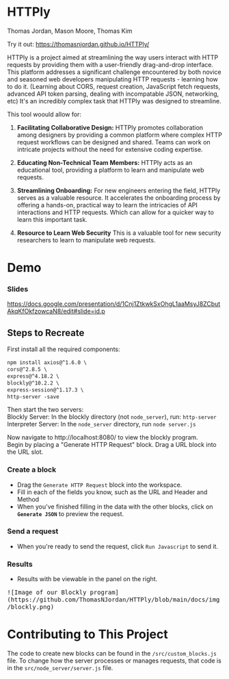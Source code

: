 # HTTPly
Thomas Jordan, Mason Moore, Thomas Kim

Try it out: https://thomasnjordan.github.io/HTTPly/   

HTTPly is a project aimed at streamlining the way users interact with HTTP requests by providing them with a user-friendly drag-and-drop interface. This platform addresses a significant challenge encountered by both novice and seasoned web developers manipulating HTTP requests - learning how to do it. (Learning about CORS, request creation, JavaScript fetch requests, advanced API token parsing, dealing with incompatable JSON, networking, etc) It's an incredibly complex task that HTTPly was designed to streamline.

This tool woould allow for:

1. **Facilitating Collaborative Design:** HTTPly promotes collaboration among designers by providing a common platform where complex HTTP request workflows can be designed and shared. Teams can work on intricate projects without the need for extensive coding expertise.

2. **Educating Non-Technical Team Members:** HTTPly acts as an educational tool, providing a platform to learn and manipulate web requests.

3. **Streamlining Onboarding:** For new engineers entering the field, HTTPly serves as a valuable resource. It accelerates the onboarding process by offering a hands-on, practical way to learn the intricacies of API interactions and HTTP requests. Which can allow for a quicker way to learn this important task.

4. **Resource to Learn Web Security** This is a valuable tool for new security researchers to learn to manipulate web requests. 

# Demo
### Slides
https://docs.google.com/presentation/d/1Cnj1ZtkwkSxOhgL1aaMsyJ8ZCbutAkqKfOkfzowcaN8/edit#slide=id.p
## Steps to Recreate
First install all the required components:
```
npm install axios@^1.6.0 \
cors@^2.8.5 \
express@^4.18.2 \
blockly@^10.2.2 \
express-session@^1.17.3 \
http-server -save
```
Then start the two servers:   
Blockly Server: In the blockly directory (not `node_server`), run: `http-server`   
Interpreter Server: In the `node_server` directory, run `node server.js`  


Now navigate to http://localhost:8080/ to view the blockly program.    
Begin by placing a "Generate HTTP Request" block. Drag a URL block into the URL slot.   
### Create a block
- Drag the `Generate HTTP Request` block into the workspace. 
- Fill in each of the fields you know, such as the URL and Header and Method
- When you've finished filling in the data with the other blocks, click on <b>`Generate JSON`</b> to preview the request.
### Send a request
- When you're ready to send the request, click `Run Javascript` to send it.
### Results
- Results with be viewable in the panel on the right. 
<kbd>
![Image of our Blockly program](https://github.com/ThomasNJordan/HTTPly/blob/main/docs/img/blockly.png)
</kbd>

# Contributing to This Project
The code to create new blocks can be found in the `/src/custom_blocks.js` file. To change how the server processes or manages requests, that code is in the `src/node_server/server.js` file.